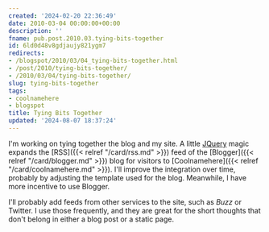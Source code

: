 ```yaml
---
created: '2024-02-20 22:36:49'
date: 2010-03-04 00:00:00+00:00
description: ''
fname: pub.post.2010.03.tying-bits-together
id: 6ld0d48v8gdjaujy821ygm7
redirects:
- /blogspot/2010/03/04_tying-bits-together.html
- /post/2010/tying-bits-together/
- /2010/03/04/tying-bits-together/
slug: tying-bits-together
tags:
- coolnamehere
- blogspot
title: Tying Bits Together
updated: '2024-08-07 18:37:24'
---
```


I'm working on tying together the blog and my site. A little [JQuery](http://jquery.com) magic expands the [RSS]({{< relref "/card/rss.md" >}}) feed of the [Blogger]({{< relref "/card/blogger.md" >}}) blog for visitors to [Coolnamehere]({{< relref "/card/coolnamehere.md" >}}). I'll improve the integration over time, probably by adjusting the template used for the blog. Meanwhile, I have more incentive to use Blogger.

<!--more-->

I'll probably add feeds from other services to the site, such as _Buzz_ or Twitter. I use those frequently, and they are great for the short thoughts that don't belong in either a blog post or a static page.